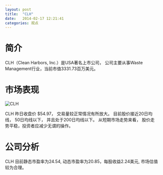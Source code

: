 ```yaml
---
layout: post
title:  "CLH"
date:   2014-02-17 12:21:41
categories: 观点
---
```


# 简介
CLH（Clean Harbors, Inc.）是USA著名上市公司，
公司主要从事Waste Management行业，当前市值3331.73百万美元。

# 市场表现

![CLH](http://finviz.com/chart.ashx?t=CLH&ty=c&ta=1&p=d&s=l)

CLH 昨日收盘价 $54.97，
交易量较正常情况有所放大。
目前股价接近20日均线，
50日均线以下，
并且处于200日均线以下。
从短期市场走势来看，
股价走势平稳，投资者应减少无谓的操作。

# 公司分析
CLH 目前静态市盈率为24.54, 动态市盈率为20.85，每股收益2.24美元,
市场估值较为合理。
